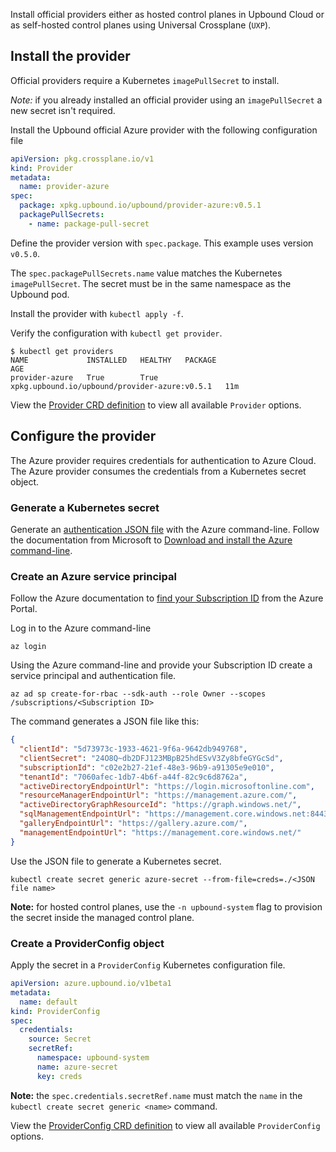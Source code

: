 Install official providers either as hosted control planes in Upbound Cloud or as self-hosted control planes using Universal Crossplane (`UXP`).

## Install the provider
Official providers require a Kubernetes `imagePullSecret` to install. 
<!-- vale gitlab.Substitutions = NO --> 
<!-- Details on creating an `imagePullSecret` are available in the [generic provider documentation](/providers/#create-a-kubernetes-imagepullsecret) -->
<!-- vale gitlab.Substitutions = YES --> 

_Note:_ if you already installed an official provider using an `imagePullSecret` a new secret isn't required.

Install the Upbound official Azure provider with the following configuration file

```yaml
apiVersion: pkg.crossplane.io/v1
kind: Provider
metadata:
  name: provider-azure
spec:
  package: xpkg.upbound.io/upbound/provider-azure:v0.5.1
  packagePullSecrets:
    - name: package-pull-secret
```

Define the provider version with `spec.package`. This example uses version `v0.5.0`.

The `spec.packagePullSecrets.name` value matches the Kubernetes `imagePullSecret`. The secret must be in the same namespace as the Upbound pod.

Install the provider with `kubectl apply -f`.

Verify the configuration with `kubectl get provider`.

```shell
$ kubectl get providers
NAME             INSTALLED   HEALTHY   PACKAGE                                         AGE
provider-azure   True        True      xpkg.upbound.io/upbound/provider-azure:v0.5.1   11m
```

View the [Provider CRD definition](https://doc.crds.dev/github.com/crossplane-contrib/provider-jet-azure@v0.11.0) to view all available `Provider` options.

## Configure the provider
The Azure provider requires credentials for authentication to Azure Cloud. The Azure provider consumes the credentials from a Kubernetes secret object.

### Generate a Kubernetes secret
Generate an [authentication JSON file](https://docs.microsoft.com/en-us/azure/developer/go/azure-sdk-authorization#use-file-based-authentication) with the Azure command-line. Follow the documentation from Microsoft to [Download and install the Azure command-line](https://docs.microsoft.com/en-us/cli/azure/install-azure-cli).

### Create an Azure service principal
Follow the Azure documentation to [find your Subscription ID](https://docs.microsoft.com/en-us/azure/azure-portal/get-subscription-tenant-id) from the Azure Portal.

Log in to the Azure command-line
```shell
az login
```

Using the Azure command-line and provide your Subscription ID create a service principal and authentication file.

```
az ad sp create-for-rbac --sdk-auth --role Owner --scopes /subscriptions/<Subscription ID> 
```

The command generates a JSON file like this:
```json
{
  "clientId": "5d73973c-1933-4621-9f6a-9642db949768",
  "clientSecret": "24O8Q~db2DFJ123MBpB25hdESvV3Zy8bfeGYGcSd",
  "subscriptionId": "c02e2b27-21ef-48e3-96b9-a91305e9e010",
  "tenantId": "7060afec-1db7-4b6f-a44f-82c9c6d8762a",
  "activeDirectoryEndpointUrl": "https://login.microsoftonline.com",
  "resourceManagerEndpointUrl": "https://management.azure.com/",
  "activeDirectoryGraphResourceId": "https://graph.windows.net/",
  "sqlManagementEndpointUrl": "https://management.core.windows.net:8443/",
  "galleryEndpointUrl": "https://gallery.azure.com/",
  "managementEndpointUrl": "https://management.core.windows.net/"
}
```

Use the JSON file to generate a Kubernetes secret.

`kubectl create secret generic azure-secret --from-file=creds=./<JSON file name>`

**Note:** for hosted control planes, use the `-n upbound-system` flag to provision the secret inside the managed control plane.

### Create a ProviderConfig object
Apply the secret in a `ProviderConfig` Kubernetes configuration file.

```yaml
apiVersion: azure.upbound.io/v1beta1
metadata:
  name: default
kind: ProviderConfig
spec:
  credentials:
    source: Secret
    secretRef:
      namespace: upbound-system
      name: azure-secret
      key: creds
```

**Note:** the `spec.credentials.secretRef.name` must match the `name` in the `kubectl create secret generic <name>` command.

View the [ProviderConfig CRD definition](resources/azure.upbound.io/ProviderConfig/v1beta1) to view all available `ProviderConfig` options.
